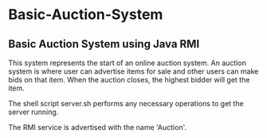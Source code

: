 # Basic-Auction-System
## Basic Auction System using Java RMI

This system represents the start of an online auction system. An auction system is where user can advertise items for sale and other users can 
make bids on that item. When the auction closes, the highest bidder will get the item. 

The shell script server.sh performs any necessary operations to get the server running. 

The RMI service is advertised with the name 'Auction'. 




